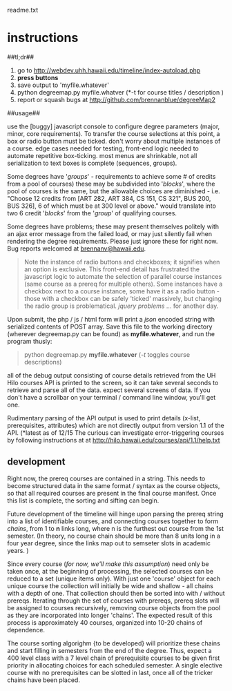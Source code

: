 readme.txt

# instructions

##tl;dr##
1. go to http://webdev.uhh.hawaii.edu/timeline/index-autoload.php
2. **press buttons**
3. save output to 'myfile.whatever'
4. python degreemap.py myfile.whatver (*-t for course titles / description )
5. report or squash bugs at http://github.com/brennanblue/degreeMap2

##usage##

use the [buggy] javascript console to configure degree parameters (major, minor, core requirements). To transfer the course selections at this point, a box or radio button must be ticked. don't worry about multiple instances of a course. edge cases needed for testing, front-end logic needed to automate repetitive box-ticking. most menus are shrinkable, not all serialization to text boxes is complete (sequences, groups). 

Some degrees have '*groups*' - requirements to achieve some # of credits from a pool of courses) these may be subdivided into '*blocks*', where the pool of courses is the same, but the allowable choices are diminished - i.e. "Choose 12 credits from [ART 282, ART 384, CS 151, CS 321", BUS 200, BUS 326], 6 of which must be at 300 level or above." would translate into two 6 credit '*blocks*' from the '*group*' of qualifying courses.

Some degrees have problems; these may present themselves politely with an ajax error message from the failed load, or may just silently fail when rendering the degree requirements. Please just ignore these for right now. Bug reports welcomed at brennanv@hawaii.edu. 

> Note the instance of radio buttons and checkboxes; it signifies when an option is exclusive. This front-end detail has frustrated the javascript logic to automate the selection of parallel course instances (same course as a prereq for multiple others).  Some instances have a checkbox next to a course instance, some have it as a radio button - those with a checkbox can be safely 'ticked' massively, but changing the radio group is problematical.  *jquery problems* ... for another day.

Upon submit, the php / js / html form will print a *json* encoded string with serialized contents of POST array. Save this file to the working directory (wherever degreemap.py can be found) as **myfile.whatever**, and run the program thusly: 
> python degreemap.py **myfile.whatever** (*-t* toggles course descriptions)

all of the debug output consisting of course details retrieved from the UH Hilo courses API is printed to the screen, so it can take several seconds to retrieve and parse all of the data. expect several screens of data.  If you don't have a scrollbar on your terminal / command line window, you'll get one.

Rudimentary parsing of the API output is used to print details (x-list, prerequisites, attributes) which are not directly output from version 1.1 of the API. (*latest as of 12/15 The curious can investigate error-triggering courses by following instructions at at http://hilo.hawaii.edu/courses/api/1.1/help.txt

## development ## 

Right now, the prereq courses are contained in a string. This needs to become structured data in the same format / syntax as the course objects, so that all required courses are present in the final course manifest. Once this list is complete, the sorting and sifting can begin. 

Future development of the timeline will hinge upon parsing the prereq string into a list of identifiable courses, and connecting courses together to form *chains*, from 1 to **n** links long, where n is the furthest out course from the 1st semester. (In theory, no course chain should be more than 8 units long in a four year degree, since the links map out to semseter slots in academic years. )

Since every course (*for now, we'll make this assumption*) need only be taken once, at the beginning of processing, the selected courses can be reduced to a set (unique items only). With just one 'course' object for each unique course the collection will initially be wide and shallow - all chains with a depth of one. That collection should then be sorted into with / without prereqs. Iterating through the set of courses with prereqs, prereq slots will be assigned to courses recursively, removing course objects from the pool as they are incorporated into longer 'chains'. The expected result of this process is approximately 40 courses, organized into 10-20 chains of dependence.

The course sorting algorighm {to be developed} will prioritize these chains and start filling in semesters from the end of the degree.  Thus, expect a 400 level class with a 7 level chain of prerequisite courses to be given first priority in allocating choices for each scheduled semester. A single elective course with no prerequisites can be slotted in last, once all of the tricker chains have been placed. 